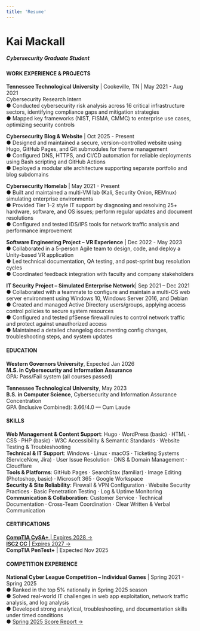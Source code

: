 ```yaml
---
title: 'Resume'
---
```

# Kai Mackall
##### Cybersecurity Graduate Student


#### WORK EXPERIENCE & PROJECTS
**Tennessee Technological University** | Cookeville, TN | May 2021 - Aug 2021  
Cybersecurity Research Intern  
●​​ Conducted cybersecurity risk analysis across 16 critical infrastructure sectors, identifying compliance gaps and mitigation strategies  
●​ Mapped key frameworks (NIST, FISMA, CMMC) to enterprise use cases, optimizing security controls  

**Cybersecurity Blog & Website** | Oct 2025 - Present  
●​ Designed and maintained a secure, version-controlled website using Hugo, GitHub Pages, and Git submodules for
theme management  
●​ Configured DNS, HTTPS, and CI/CD automation for reliable deployments using Bash scripting and GitHub Actions  
●​ Deployed a modular site architecture supporting separate portfolio and blog subdomains  

**Cybersecurity Homelab** | May 2021 - Present  
●​ Built and maintained a multi-VM lab (Kali, Security Onion, REMnux) simulating enterprise environments  
●​ Provided Tier 1–2 style IT support by diagnosing and resolving 25+ hardware, software, and OS issues; perform
regular updates and document resolutions  
●​ Configured and tested IDS/IPS tools for network traffic analysis and performance improvement  

**Software Engineering Project – VR Experience** | Dec 2022 - May 2023  
●​ Collaborated in a 5-person Agile team to design, code, and deploy a Unity-based VR application  
●​ Led technical documentation, QA testing, and post-sprint bug resolution cycles  
●​ Coordinated feedback integration with faculty and company stakeholders  

**IT Security Project – Simulated Enterprise Network**| Sep 2021 – Dec 2021  
●​ Collaborated with a teammate to configure and maintain a multi-OS web server environment using Windows 10,
Windows Server 2016, and Debian  
●​ Created and managed Active Directory users/groups, applying access control policies to secure system resources  
●​ Configured and tested pfSense firewall rules to control network traffic and protect against unauthorized access  
●​ Maintained a detailed changelog documenting config changes, troubleshooting steps, and system updates  

#### EDUCATION
**Western Governors University**, Expected Jan 2026  
**M.S. in Cybersecurity and Information Assurance**  
GPA: Pass/Fail system (all courses passed)  

**Tennessee Technological University**, May 2023  
**B.S. in Computer Science**, Cybersecurity and Information Assurance Concentration  
GPA (Inclusive Combined): 3.66/4.0 — Cum Laude  

#### SKILLS
**Web Management & Content Support**: Hugo · WordPress (basic) · HTML · CSS · PHP (basic) · W3C Accessibility & Semantic Standards · Website Testing & Troubleshooting  
**Technical & IT Support**: Windows · Linux · macOS · Ticketing Systems (ServiceNow, Jira) · User Issue Resolution · DNS & Domain Management · Cloudflare  
**Tools & Platforms**: GitHub Pages · SearchStax (familiar) · Image Editing (Photoshop, basic) · Microsoft 365 · Google Workspace  
**Security & Site Reliability**: Firewall & VPN Configuration · Website Security Practices · Basic Penetration Testing · Log & Uptime Monitoring  
**Communication & Collaboration**: Customer Service · Technical Documentation · Cross-Team Coordination · Clear Written & Verbal Communication  

#### CERTIFICATIONS
[**CompTIA CySA+** | Expires 2028 →](/about/CompTIACySA+cert.pdf)  
[**ISC2 CC** | Expires 2027 →](/about/ISC2CCcert.pdf)  
**CompTIA PenTest+** | Expected Nov 2025  

#### COMPETITION EXPERIENCE
**National Cyber League Competition – Individual Games** | Spring 2021 - Spring 2025  
●​ Ranked in the top 5% nationally in Spring 2025 season  
●​ Solved real-world IT challenges in web app exploitation, network traffic analysis, and log analysis  
●​ Developed strong analytical, troubleshooting, and documentation skills under timed conditions  
●​ [Spring 2025 Score Report →](https://cyberskyline.com/report/A16G2WBWBPUT)  
